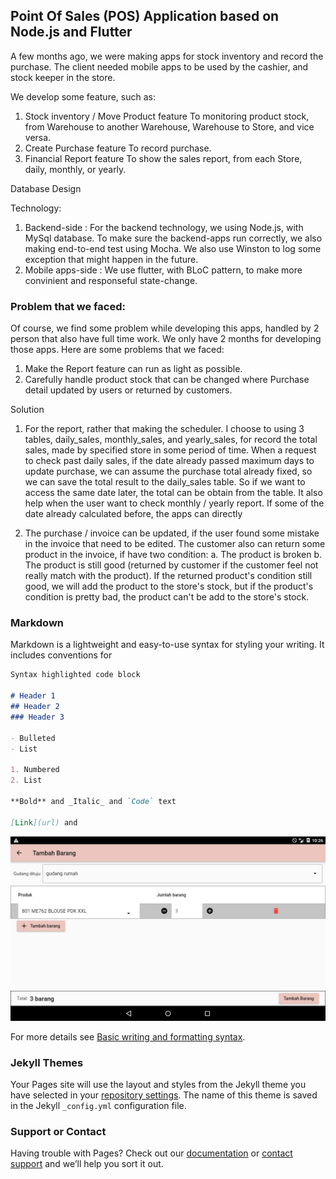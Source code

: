 ## Point Of Sales (POS) Application based on Node.js and Flutter

A few months ago, we were making apps for stock inventory and record the purchase. The client needed mobile apps to be used by the cashier, and stock keeper in the store. 

We develop some feature, such as: 

1. Stock inventory / Move Product feature
   To monitoring product stock, from Warehouse to another Warehouse, Warehouse to Store, and vice versa.
2. Create Purchase feature
   To record purchase.
3. Financial Report feature
   To show the sales report, from each Store, daily, monthly, or yearly. 

Database Design   
   
Technology:

1. Backend-side :
   For the backend technology, we using Node.js, with MySql database. To make sure the backend-apps run correctly, we also making end-to-end test using Mocha. We also use Winston to log some exception that might happen in the future. 
2. Mobile apps-side :
   We use flutter, with BLoC pattern, to make more convinient and responseful state-change.
   
### Problem that we faced:   

Of course, we find some problem while developing this apps, handled by 2 person that also have full time work. We only have 2 months for developing those apps. Here are some problems that we faced:

1. Make the Report feature can run as light as possible.
2. Carefully handle product stock that can be changed where Purchase detail updated by users or returned by customers.

Solution

1. For the report, rather that making the scheduler. I choose to using 3 tables, daily_sales, monthly_sales, and yearly_sales, for record the total sales, made by specified store in some period of time. When a request to check past daily sales, if the date already passed maximum days to update purchase, we can assume the purchase total already fixed, so we can save the total result to the daily_sales table. So if we want to access the same date later, the total can be obtain from the table. It also help when the user want to check monthly / yearly report. If some of the date already calculated before, the apps can directly

2. The purchase / invoice can be updated, if the user found some mistake in the invoice that need to be edited. The customer also can return some product in the invoice, if have two condition: 
   a. The product is broken
   b. The product is still good (returned by customer if the customer feel not really match with the product).
If the returned product's condition still good, we will add the product to the store's stock, but if the product's condition is pretty bad, the product can't be add to the store's stock.
### Markdown

Markdown is a lightweight and easy-to-use syntax for styling your writing. It includes conventions for

```markdown
Syntax highlighted code block

# Header 1
## Header 2
### Header 3

- Bulleted
- List

1. Numbered
2. List

**Bold** and _Italic_ and `Code` text

[Link](url) and 
```
![Image](./images/addstock.png)

For more details see [Basic writing and formatting syntax](https://docs.github.com/en/github/writing-on-github/getting-started-with-writing-and-formatting-on-github/basic-writing-and-formatting-syntax).

### Jekyll Themes

Your Pages site will use the layout and styles from the Jekyll theme you have selected in your [repository settings](https://github.com/vincentandreas/vincentandreas.github.io/settings/pages). The name of this theme is saved in the Jekyll `_config.yml` configuration file.

### Support or Contact

Having trouble with Pages? Check out our [documentation](https://docs.github.com/categories/github-pages-basics/) or [contact support](https://support.github.com/contact) and we’ll help you sort it out.
